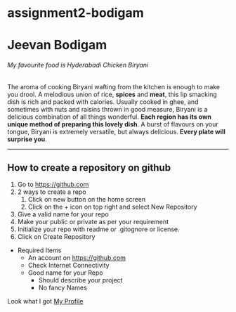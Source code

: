 # assignment2-bodigam
# Jeevan Bodigam
###### My favourite food is Hyderabadi Chicken Biryani

The aroma of cooking Biryani wafting from the kitchen is enough to make you drool. A melodious union of rice, **spices** and **meat**, this lip smacking dish is rich and packed with calories. Usually cooked in ghee, and sometimes with nuts and raisins thrown in good measure, Biryani is a delicious combination of all things wonderful. **Each region has its own unique method of preparing this lovely dish**. A burst of flavours on your tongue, Biryani is extremely versatile, but always delicious. **Every plate will surprise you**.

----

## How to create a repository on github
1. Go to https://github.com
2. 2 ways to create a repo
    1. Click on new button on the home screen
    2. Click on the + icon on top right and select New Repository
3. Give a valid name for your repo
4. Make your public or private as per your requirement
5. Initialize your repo with readme or .gitognore or license.
6. Click on Create Repository

* Required Items
    * An account on <https://github.com>
    * Check Internet Connectivity
    * Good name for your Repo
        * Should describe your project
        * No fancy Names

Look what I got [My Profile](https://github.com/JeevanBodigam/assignment2-bodigam/blob/main/AboutMe.md)